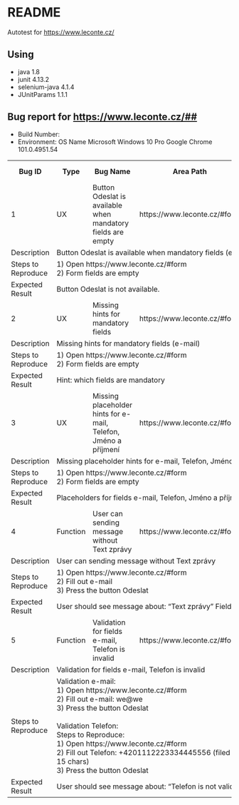 # README #

Autotest for https://www.leconte.cz/

## Using ##
* java 1.8
* junit 4.13.2
* selenium-java 4.1.4
* JUnitParams 1.1.1

## Bug report for https://www.leconte.cz/##
* Build Number: <!--  Last Published: Sun Nov 18 2018 17:44:28 GMT+0000 (UTC)  -->
* Environment: OS Name Microsoft Windows 10 Pro Google Chrome 101.0.4951.54

<table>
	<tr>
	    <th>Bug ID   </th>
	    <th>Type</th>
	    <th>Bug Name</th>  
    	<th>Area Path   </th>
	    <th>Severity</th>
	    <th>Priority</th>  
    	<th>Assigned To</th>
	    <th>Reported By </th>
	    <th>Reported On </th>  
	</tr >
	<tr >
	    <td>1</td>
	    <td>UX</td>
	    <td>Button Odeslat is available when mandatory fields are empty</td>
    	<td>https://www.leconte.cz/#form</td>
	    <td>Low</td>
	    <td>Low</td>
      <td>Developer-Front-end</td>
	    <td>Iuliia Geinish</td>
	    <td>09-05-2022</td>
	</tr>
	<tr>
	    <td>Description</td>
	    <td colspan="8">Button Odeslat is available when mandatory fields (e-mail) are empty</td>
	</tr>
	<tr>
	    <td>Steps to Reproduce</td>
	    <td colspan="8">1) Open https://www.leconte.cz/#form <br>
                      2) Form fields are empty</td>
	</tr>
	<tr>
	    <td>Expected Result</td>
	    <td colspan="8">Button Odeslat is not available.</td>
	</tr>
  <tr>
	    <td>2</td>
	    <td>UX</td>
	    <td>Missing hints for mandatory fields</td>
    	<td>https://www.leconte.cz/#form</td>
	    <td>Low</td>
	    <td>Low</td>
      <td>Developer-Front-end</td>
	    <td>Iuliia Geinish</td>
	    <td>09-05-2022</td>
	</tr>
	<tr>
	    <td>Description</td>
	    <td colspan="8">Missing hints for mandatory fields (e-mail)</td>
	</tr>
	<tr>
	    <td>Steps to Reproduce</td>
	    <td colspan="8">1) Open https://www.leconte.cz/#form <br>
                      2) Form fields are empty</td>
	</tr>
	<tr>
	    <td>Expected Result</td>
	    <td colspan="8">Hint: which fields are mandatory</td>
	</tr>
    <tr>
	    <td>3</td>
	    <td>UX</td>
	    <td>Missing placeholder hints for e-mail, Telefon, Jméno a příjmení</td>
    	<td>https://www.leconte.cz/#form</td>
	    <td>Low</td>
	    <td>Low</td>
      <td>Developer-Front-end</td>
	    <td>Iuliia Geinish</td>
	    <td>09-05-2022</td>
	</tr>
	<tr>
	    <td>Description</td>
	    <td colspan="8">Missing placeholder hints for e-mail, Telefon, Jméno a příjmení</td>
	</tr>
	<tr>
	    <td>Steps to Reproduce</td>
	    <td colspan="8">1) Open https://www.leconte.cz/#form <br>
                      2) Form fields are empty</td>
	</tr>
	<tr>
	    <td>Expected Result</td>
	    <td colspan="8">Placeholders for fields e-mail, Telefon, Jméno a příjmení</td>
	</tr>
	<tr>
	    <td>4</td>
	    <td>Function</td>
	    <td>User can sending message without Text zprávy</td>
    	<td>https://www.leconte.cz/#form</td>
	    <td>Medium</td>
	    <td>Medium</td>
      <td>Developer-Front-end</td>
	    <td>Iuliia Geinish</td>
	    <td>09-05-2022</td>
	</tr>
	<tr>
	    <td>Description</td>
	    <td colspan="8">User can sending message without Text zprávy</td>
	</tr>
	<tr>
	    <td>Steps to Reproduce</td>
	    <td colspan="8">1) Open https://www.leconte.cz/#form <br>
                      2) Fill out e-mail <br>
                      3) Press the button Odeslat</td>
	</tr>
	<tr>
	    <td>Expected Result</td>
	    <td colspan="8">User should see message about: “Text zprávy” Field must be filled out</td>
	</tr>
	<tr>
	    <td>5</td>
	    <td>Function</td>
	    <td>Validation for fields e-mail, Telefon is invalid</td>
    	<td>https://www.leconte.cz/#form</td>
	    <td>Low</td>
	    <td>Low</td>
      <td>Developer-Front-end</td>
	    <td>Iuliia Geinish</td>
	    <td>09-05-2022</td>
	</tr>
	<tr>
	    <td>Description</td>
	    <td colspan="8">Validation for fields e-mail, Telefon is invalid</td>
	</tr>
	<tr>
	    <td>Steps to Reproduce</td>
	    <td colspan="8">
Validation e-mail: <br>
1) Open https://www.leconte.cz/#form <br>
2) Fill out e-mail: we@we  <br>
3) Press the button Odeslat <br>
<br>
Validation Telefon: <br>
Steps to Reproduce: <br>
1) Open https://www.leconte.cz/#form <br>
2) Fill out Telefon: +4201112223334445556 (filed mustn’t be less then 18 chars, msisdn should be less then 15 chars)  <br>
3) Press the button Odeslat
    </td>
	</tr>
	<tr>
	    <td>Expected Result</td>
	    <td colspan="8">User should see message about: “Telefon is not valid”, “Email is not valid”</td>
	</tr>
</table>
